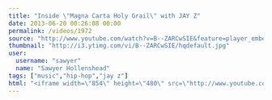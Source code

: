 ```yaml
---
title: "Inside \"Magna Carta Holy Grail\" with JAY Z"
date: 2013-06-20 00:26:08 00:00
permalink: /videos/1972
source: "http://www.youtube.com/watch?v=B--ZARCwSIE&feature=player_embedded"
thumbnail: "http://i3.ytimg.com/vi/B--ZARCwSIE/hqdefault.jpg"
user:
  username: "sawyer"
  name: "Sawyer Hollenshead"
tags: ["music","hip-hop","jay z"]
html: "<iframe width=\"854\" height=\"480\" src=\"http://www.youtube.com/embed/B--ZARCwSIE?wmode=transparent&feature=oembed\" frameborder=\"0\" allowfullscreen></iframe>"
---
```


